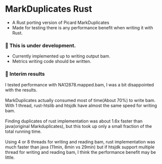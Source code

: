 # MarkDuplicates Rust
- A Rust porting version of Picard MarkDuplicates
- Made for testing there is any performance benefit when writing it with Rust.

### 🔭 This is under development.
- Currently implemented up to writing output bam.
- Metrics writing code should be written.


### 🐃 Interim results
I tested performance with NA12878.mapped.bam, I was a bit disappointed with the results.  
<br>
MarkDuplicates actually consumed most of time(About 70%) to write bam.  
With 1 thread, rust-htslib and htsjdk have almost the same speed for writing bam.  
<br>
Finding duplicates of rust implementation was about 1.6x faster than java(original Markduplicates), but this took up only a small fraction of the total running time.  
<br>
Using 4 or 8 threads for writing and reading bam, rust implementation was much faster than java (11min, 8min vs 29min) but if htsjdk support multiple thread for writing and reading bam, I think the performance benefit may be little.



